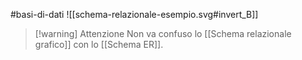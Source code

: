 #basi-di-dati
![[schema-relazionale-esempio.svg#invert_B]]
>[!warning] Attenzione
>Non va confuso lo [[Schema relazionale grafico]] con lo [[Schema ER]].

